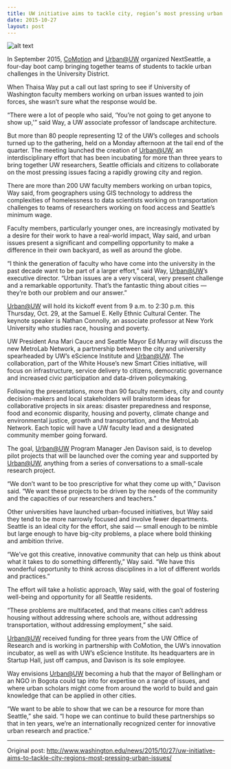 ```yaml
---
title: UW initiative aims to tackle city, region’s most pressing urban issues
date: 2015-10-27
layout: post
---
```

![alt text](http://www.washington.edu/news/files/2015/10/NextSeattle-750x500.jpg "Next Seattle Students") 

In September 2015, [CoMotion](http:comotion.uw.edu) and [Urban@UW](http://urban.uw.edu) organized NextSeattle, a four-day boot camp bringing together teams of students to tackle urban challenges in the University District.

When Thaisa Way put a call out last spring to see if University of Washington faculty members working on urban issues wanted to join forces, she wasn’t sure what the response would be.

“There were a lot of people who said, ‘You’re not going to get anyone to show up,'” said Way, a UW associate professor of landscape architecture.

But more than 80 people representing 12 of the UW’s colleges and schools turned up to the gathering, held on a Monday afternoon at the tail end of the quarter. The meeting launched the creation of [Urban@UW](http://urban.uw.edu), an interdisciplinary effort that has been incubating for more than three years to bring together UW researchers, Seattle officials and citizens to collaborate on the most pressing issues facing a rapidly growing city and region.

There are more than 200 UW faculty members working on urban topics, Way said, from geographers using GIS technology to address the complexities of homelessness to data scientists working on transportation challenges to teams of researchers working on food access and Seattle’s minimum wage.

Faculty members, particularly younger ones, are increasingly motivated by a desire for their work to have a real-world impact, Way said, and urban issues present a significant and compelling opportunity to make a difference in their own backyard, as well as around the globe.

“I think the generation of faculty who have come into the university in the past decade want to be part of a larger effort,” said Way, [Urban@UW](http://urban.uw.edu)’s executive director. “Urban issues are a very visceral, very present challenge and a remarkable opportunity. That’s the fantastic thing about cities — they’re both our problem and our answer.”

[Urban@UW](http://urban.uw.edu) will hold its kickoff event from 9 a.m. to 2:30 p.m. this Thursday, Oct. 29, at the Samuel E. Kelly Ethnic Cultural Center. The keynote speaker is Nathan Connolly, an associate professor at New York University who studies race, housing and poverty.

UW President Ana Mari Cauce and Seattle Mayor Ed Murray will discuss the new MetroLab Network, a partnership between the city and university spearheaded by UW’s eScience Institute and [Urban@UW](http://urban.uw.edu). The collaboration, part of the White House’s new Smart Cities initiative, will focus on infrastructure, service delivery to citizens, democratic governance and increased civic participation and data-driven policymaking.

Following the presentations, more than 90 faculty members, city and county decision-makers and local stakeholders will brainstorm ideas for collaborative projects in six areas: disaster preparedness and response, food and economic disparity, housing and poverty, climate change and environmental justice, growth and transportation, and the MetroLab Network. Each topic will have a UW faculty lead and a designated community member going forward.

The goal, [Urban@UW](http://urban.uw.edu) Program Manager Jen Davison said, is to develop pilot projects that will be launched over the coming year and supported by [Urban@UW](http://urban.uw.edu), anything from a series of conversations to a small-scale research project.

“We don’t want to be too prescriptive for what they come up with,” Davison said. “We want these projects to be driven by the needs of the community and the capacities of our researchers and teachers.”

Other universities have launched urban-focused initiatives, but Way said they tend to be more narrowly focused and involve fewer departments. Seattle is an ideal city for the effort, she said — small enough to be nimble but large enough to have big-city problems, a place where bold thinking and ambition thrive.

“We’ve got this creative, innovative community that can help us think about what it takes to do something differently,” Way said. “We have this wonderful opportunity to think across disciplines in a lot of different worlds and practices.”

The effort will take a holistic approach, Way said, with the goal of fostering well-being and opportunity for all Seattle residents.

“These problems are multifaceted, and that means cities can’t address housing without addressing where schools are, without addressing transportation, without addressing employment,” she said.

[Urban@UW](http://urban.uw.edu) received funding for three years from the UW Office of Research and is working in partnership with CoMotion, the UW’s innovation incubator, as well as with UW’s eScience Institute. Its headquarters are in Startup Hall, just off campus, and Davison is its sole employee.

Way envisions [Urban@UW](http://urban.uw.edu) becoming a hub that the mayor of Bellingham or an NGO in Bogota could tap into for expertise on a range of issues, and where urban scholars might come from around the world to build and gain knowledge that can be applied in other cities.

“We want to be able to show that we can be a resource for more than Seattle,” she said. “I hope we can continue to build these partnerships so that in ten years, we’re an internationally recognized center for innovative urban research and practice.”
****
Original post: <http://www.washington.edu/news/2015/10/27/uw-initiative-aims-to-tackle-city-regions-most-pressing-urban-issues/>
